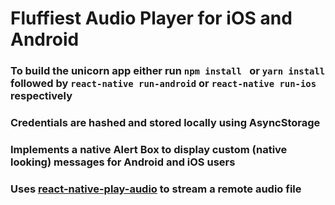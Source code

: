 # Fluffiest Audio Player for iOS and Android

### To build the unicorn app either run ```npm install ``` or ```yarn install``` followed by ```react-native run-android``` or ```react-native run-ios``` respectively

### Credentials are hashed and stored locally using AsyncStorage

### Implements a native Alert Box to display custom (native looking) messages for Android and iOS users

### Uses [react-native-play-audio](https://github.com/ananevam/react-native-play-audio) to stream a remote audio file
